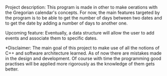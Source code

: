 Project description:
	This program is made in other to make oerations with the Gregorian calendar's concepts. For now, the main features
	targeted by the program is to be able to get the number of days between two dates and to get the date by adding a
	number of days to another one. 

Upcoming feature:
	Eventually, a data structure will allow the user to add events and associate them to specific dates.


*Disclaimer:
	The main goal of this project to make use of all the notions of C++ and software architecture learned. As of now 
	there are mistakes made in the design and development. Of course with time the programming good practises will be
	applied more rigorously as the knowledge of them gets better.